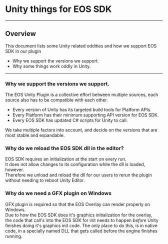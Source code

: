 # Unity things for EOS SDK

----------------------------------------------------------------------------------------

## Overview

This document lists some Unity related oddities and how we support EOS SDK in our plugin
* Why we support the versions we support.
* Why some things work oddly in Unity.

----------------------------------------------------------------------------------------
### Why we support the versions we support.

The EOS Unity Plugin is a collective effort between multiple sources, each source also has to be compatible with each other.  

* Every version of Unity has its targeted build tools for Platform APIs.  
* Every Platform has their minimum supporting API version for EOS SDK.  
* Every EOS SDK has updated C# scripts for Unity to call.  

We take multiple factors into account, and decide on the versions that are most stable and expandable. 

### Why do we reload the EOS SDK dll in the editor?

EOS SDK requires an initialization at the start on every run.  
It does not allow changes to its configuration while the dll is loaded, however.  
Therefore we unload and reload the dll for our users to rerun the plugin without needing to reboot Unity Editor. 

### Why do we need a GFX plugin on Windows

GFX plugin is required so that the EOS Overlay can render properly on Windows.   
Due to how the EOS SDK does it's graphics initialization for the overlay,  
the code that call's into the EOS SDK for init needs to happen _before_
Unity finishes doing it's graphics init code. The only place to do this, is in native
code, in a specially named DLL that gets called before the engine finishes running. 


